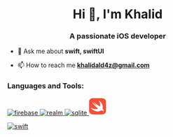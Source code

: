 <h1 align="center">Hi 👋, I'm Khalid</h1>
<h3 align="center">A passionate iOS developer</h3>

- 💬 Ask me about **swift, swiftUI**

- 📫 How to reach me **khalidald4z@gmail.com**


</p>


<h3 align="left">Languages and Tools:</h3>
<p align="left"> <a href="https://firebase.google.com/" target="_blank" rel="noreferrer"> <img src="https://www.vectorlogo.zone/logos/firebase/firebase-icon.svg" alt="firebase" width="40" height="40"/> </a> <a href="https://realm.io/" target="_blank" rel="noreferrer"> <img src="https://raw.githubusercontent.com/bestofjs/bestofjs-webui/8665e8c267a0215f3159df28b33c365198101df5/public/logos/realm.svg" alt="realm" width="40" height="40"/> </a> <a href="https://www.sqlite.org/" target="_blank" rel="noreferrer"> <img src="https://www.vectorlogo.zone/logos/sqlite/sqlite-icon.svg" alt="sqlite" width="40" height="40"/> </a> <a href="https://developer.apple.com/swift/" target="_blank" rel="noreferrer"> <img src="https://raw.githubusercontent.com/devicons/devicon/master/icons/swift/swift-original.svg" alt="swift" width="40" height="40"/> </a> </p> 
 <a href="https://developer.apple.com/swift/" target="_blank" rel="noreferrer"> <img src=https://developer.apple.com/assets/elements/icons/swiftui/swiftui-96x96_2x.png alt="swift" width="40" height="40"/> </a> </p> 

